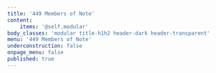 ```yaml
---
title: '449 Members of Note'
content:
    items: '@self.modular'
body_classes: 'modular title-h1h2 header-dark header-transparent'
menu: '449 Members of Note'
underconstruction: false
onpage_menu: false
published: true
---
```


